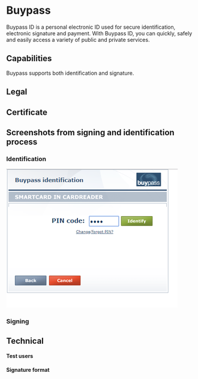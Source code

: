 # Buypass

Buypass ID is a personal electronic ID used for secure identification, electronic signature and payment. With Buypass ID, you can quickly, safely and easily access a variety of public and private services.

## Capabilities

Buypass supports both identification and signature.

## Legal

## Certificate

## Screenshots from signing and identification process

### Identification

![](/assets/buypass-auth-1.png)

### Signing

## Technical

#### Test users

#### Signature format



